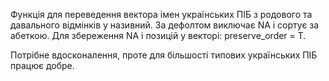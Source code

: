 Функція для переведення вектора імен українських ПІБ з родового та давального відмінків у називний. За дефолтом виключає NA і сортує за абеткою. Для збереження NA і позицій у векторі: preserve_order = T.

Потрібне вдосконалення, проте для більшості типових українських ПІБ працює добре.
